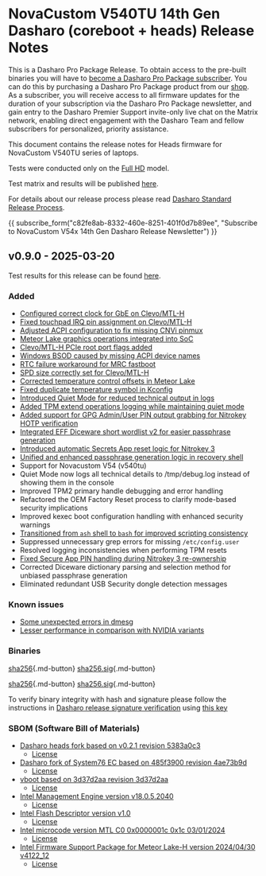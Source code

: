 # NovaCustom V540TU 14th Gen Dasharo (coreboot + heads) Release Notes

This is a Dasharo Pro Package Release. To obtain access to the pre-built
binaries you will have to
[become a Dasharo Pro Package subscriber](../../ways-you-can-help-us.md#become-a-dasharo-pro-package-subscriber).
You can do this by purchasing a Dasharo Pro Package product from our [shop](https://shop.3mdeb.com/product/dasharo-corebootuefi-pro-package-upgrade-to-corebootheads-for-laptop-users/).
As a subscriber, you will receive access to all firmware updates for the
duration of your subscription via the Dasharo Pro Package newsletter,
and gain entry to the Dasharo Premier Support invite-only live chat
on the Matrix network, enabling direct engagement with the Dasharo Team
and fellow subscribers for personalized, priority assistance.

This document contains the release notes for Heads firmware for NovaCustom
V540TU series of laptops.

Tests were conducted only on the
[Full HD](https://docs.dasharo.com/variants/novacustom_v540tu/hardware-matrix/#v540tu-f-hd)
 model.

Test matrix and results will be published
[here](https://github.com/Dasharo/osfv-results/tree/main/boards/NovaCustom/MTL_14th_Gen/V540TU).

For details about our release process please read
[Dasharo Standard Release Process](../../dev-proc/standard-release-process.md).

{{ subscribe_form("c82fe8ab-8332-460e-8251-401f0d7b89ee",
"Subscribe to NovaCustom V54x 14th Gen Dasharo Release Newsletter") }}

## v0.9.0 - 2025-03-20

Test results for this release can be found
[here](https://github.com/Dasharo/osfv-results/tree/main/boards/NovaCustom/MTL_14th_Gen/V540TU/Heads/v0.9.0-results.csv).

### Added

- [Configured correct clock for GbE on Clevo/MTL-H](https://github.com/Dasharo/coreboot/commit/8554fcaac3e1b9790298ef658ec8ba03c5f9b497)
- [Fixed touchpad IRQ pin assignment on Clevo/MTL-H](https://github.com/Dasharo/coreboot/commit/5a28a0b82c13e41e147d082ab47ce287fa11ffda)
- [Adjusted ACPI configuration to fix missing CNVi pinmux](https://github.com/Dasharo/coreboot/commit/41de74e14e802aec65ea4e8538577a27b4269882)
- [Meteor Lake graphics operations integrated into SoC](https://github.com/Dasharo/coreboot/commit/ea0d2ab2daea6f17506c3da87aae4783db7df53d)
- [Clevo/MTL-H PCIe root port flags added](https://github.com/Dasharo/coreboot/commit/6757a4679e2d4a1ebffbcf8d404fb85b5cf2154d)
- [Windows BSOD caused by missing ACPI device names](https://github.com/Dasharo/coreboot/commit/160fa32c8493e88f67e5167abdc08b2870d366f2)
- [RTC failure workaround for MRC fastboot](https://github.com/Dasharo/coreboot/commit/d7eb079076fc5213d525468425e4def12bf6c204)
- [SPD size correctly set for Clevo/MTL-H](https://github.com/Dasharo/coreboot/commit/041ef28b686417204cd3850731ea4a9ab1c8a7a7)
- [Corrected temperature control offsets in Meteor Lake](https://github.com/Dasharo/coreboot/commit/c835072d2fa67be113631efb53ad85a68c24889d)
- [Fixed duplicate temperature symbol in Kconfig](https://github.com/Dasharo/coreboot/commit/c835072d2fa67be113631efb53ad85a68c24889d)
- [Introduced Quiet Mode for reduced technical output in logs](https://github.com/linuxboot/heads/pull/1875)
- [Added TPM extend operations logging while maintaining quiet mode](https://github.com/linuxboot/heads/pull/1875)
- [Added support for GPG Admin/User PIN output grabbing for Nitrokey HOTP verification](https://github.com/Nitrokey/nitrokey-hotp-verification/issues/38)
- [Integrated EFF Diceware short wordlist v2 for easier passphrase generation](https://www.eff.org/dice)
- [Introduced automatic Secrets App reset logic for Nitrokey 3](https://github.com/Nitrokey/nitrokey-hotp-verification/pull/43)
- [Unified and enhanced passphrase generation logic in recovery shell](https://github.com/linuxboot/heads/pull/1875)
- Support for Novacustom V54 (v540tu)
- Quiet Mode now logs all technical details to /tmp/debug.log instead of
  showing them in the console
- Improved TPM2 primary handle debugging and error handling
- Refactored the OEM Factory Reset process to clarify mode-based security implications
- Improved kexec boot configuration handling with enhanced security warnings
- [Transitioned from `ash` shell to `bash` for improved scripting consistency](https://github.com/linuxboot/heads/pull/1875)
- Suppressed unnecessary grep errors for missing `/etc/config.user`
- Resolved logging inconsistencies when performing TPM resets
- [Fixed Secure App PIN handling during Nitrokey 3
re-ownership](https://github.com/Nitrokey/nitrokey-hotp-verification/pull/43)
- Corrected Diceware dictionary parsing and selection method for unbiased
passphrase generation
- Eliminated redundant USB Security dongle detection messages

### Known issues

- [Some unexpected errors in dmesg](https://github.com/Dasharo/dasharo-issues/issues/1201)
- [Lesser performance in comparison with NVIDIA variants](https://github.com/Dasharo/dasharo-issues/issues/1216)

### Binaries

[sha256][novacustom_v54x_mtl_ec_v0.9.0.rom_hash]{.md-button}
[sha256.sig][novacustom_v54x_mtl_ec_v0.9.0.rom_sig]{.md-button}

[sha256][novacustom_v54x_mtl_v0.9.0_heads.rom_hash]{.md-button}
[sha256.sig][novacustom_v54x_mtl_v0.9.0_heads.rom_sig]{.md-button}

To verify binary integrity with hash and signature please follow the
instructions in [Dasharo release signature verification](../../guides/signature-verification.md)
using [this key](https://github.com/3mdeb/3mdeb-secpack/blob/master/customer-keys/novacustom/dasharo-release-0.9.x-for-novacustom-signing-key.asc)

### SBOM (Software Bill of Materials)

- [Dasharo heads fork based on v0.2.1 revision 5383a0c3](https://github.com/Dasharo/heads/tree/5383a0c3)
    + [License](https://github.com/Dasharo/heads/blob/5383a0c3/COPYING)
- [Dasharo fork of System76 EC based on 485f3900 revision 4ae73b9d](https://github.com/Dasharo/ec/tree/4ae73b9d/)
    + [License](https://github.com/Dasharo/ec/blob/4ae73b9d/LICENSE)
- [vboot based on 3d37d2aa revision 3d37d2aa](https://chromium.googlesource.com/chromiumos/platform/vboot_reference/+/3d37d2aa/)
    + [License](https://chromium.googlesource.com/chromiumos/platform/vboot_reference/+/3d37d2aa/LICENSE)
- [Intel Management Engine version v18.0.5.2040](https://github.com/Dasharo/dasharo-blobs/blob/32cffee4/novacustom/v5x0tu/me.bin)
    + [License](https://github.com/Dasharo/dasharo-blobs/blob/main/licenses/pv%20intel%20obl%20software%20license%20agreement%2011.2.2017.pdf)
- [Intel Flash Descriptor version v1.0](https://github.com/Dasharo/dasharo-blobs/blob/32cffee4/novacustom/v5x0tu/descriptor.bin)
    + [License](https://github.com/Dasharo/dasharo-blobs/blob/main/licenses/pv%20intel%20obl%20software%20license%20agreement%2011.2.2017.pdf)
- [Intel microcode version MTL C0 0x0000001c 0x1c 03/01/2024](https://github.com/intel/Intel-Linux-Processor-Microcode-Data-Files/tree/microcode-20240531/intel-ucode/06-aa-04)
    + [License](https://github.com/intel/Intel-Linux-Processor-Microcode-Data-Files/blob/microcode-20240531/license)
- [Intel Firmware Support Package for Meteor Lake-H version 2024/04/30 v4122_12](https://github.com/Dasharo/dasharo-blobs/tree/32cffee4/novacustom/v5x0tu/MeteorLakeFspBinPkg)
    + [License](https://github.com/Dasharo/dasharo-blobs/blob/main/licenses/pv%20intel%20obl%20software%20license%20agreement%2011.2.2017.pdf)

[novacustom_v54x_mtl_ec_v0.9.0.rom_hash]: https://dl.3mdeb.com/open-source-firmware/Dasharo/novacustom_v54x_mtl/heads/v0.9.0/novacustom_v54x_mtl_ec_v0.9.0.rom.sha256
[novacustom_v54x_mtl_ec_v0.9.0.rom_sig]: https://dl.3mdeb.com/open-source-firmware/Dasharo/novacustom_v54x_mtl/heads/v0.9.0/novacustom_v54x_mtl_ec_v0.9.0.rom.sha256.sig
[novacustom_v54x_mtl_v0.9.0_heads.rom_hash]: https://dl.3mdeb.com/open-source-firmware/Dasharo/novacustom_v54x_mtl/heads/v0.9.0/novacustom_v54x_mtl_v0.9.0_heads.rom.sha256
[novacustom_v54x_mtl_v0.9.0_heads.rom_sig]: https://dl.3mdeb.com/open-source-firmware/Dasharo/novacustom_v54x_mtl/heads/v0.9.0/novacustom_v54x_mtl_v0.9.0_heads.rom.sha256.sig
